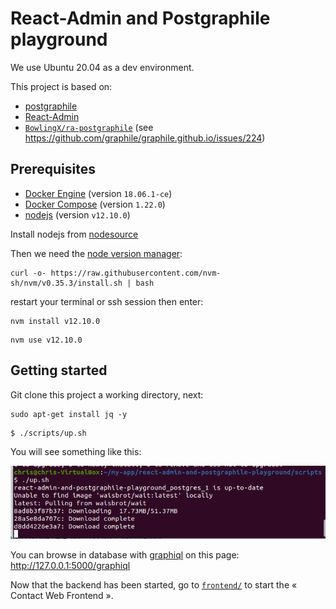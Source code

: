 # React-Admin and  Postgraphile playground

We use Ubuntu 20.04 as a dev environment.

This project is based on:

- [postgraphile](https://www.graphile.org/postgraphile/)
- [React-Admin](https://github.com/marmelab/react-admin)
- [`BowlingX/ra-postgraphile`](https://github.com/BowlingX/ra-postgraphile) (see https://github.com/graphile/graphile.github.io/issues/224)

## Prerequisites

- [Docker Engine](https://docs.docker.com/engine/) (version `18.06.1-ce`)
- [Docker Compose](https://docs.docker.com/compose/) (version `1.22.0`)
- [nodejs](https://nodejs.org/en/) (version `v12.10.0`)

Install nodejs from [nodesource](https://github.com/nodesource/distributions/blob/master/README.md)

Then we need the [node version manager](https://github.com/nvm-sh/nvm/blob/master/README.md):

```
curl -o- https://raw.githubusercontent.com/nvm-sh/nvm/v0.35.3/install.sh | bash
```
restart your terminal or ssh session then enter:

```
nvm install v12.10.0
```
```
nvm use v12.10.0
```

## Getting started

Git clone this project a working directory, next:

```
sudo apt-get install jq -y
```
```
$ ./scripts/up.sh
```
You will see something like this:

![building](https://github.com/affluent-bilby-classifieds/react-admin-and-postgraphile-playground/blob/master/Screenshot%20from%202020-06-25%2010-11-25.png)


You can browse in database with [graphiql](https://github.com/graphql/graphiql) on this page: http://127.0.0.1:5000/graphiql

Now that the backend has been started, go to [`frontend/`](frontend/) to start the « Contact Web Frontend ».
